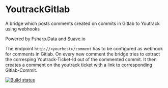 # YoutrackGitlab
A bridge which posts comments created on commits in Gitlab to Youtrack using webhooks

Powered by Fsharp.Data and Suave.io

The endpoint ``http://<yourhost>/comment`` has to be configured as webhook for comments in Gitlab. On every new comment the bridge tries 
to extract the corresping Youtrack-Ticket-Id out of the commented commit. It then creates a comment on the youtrack ticket with a link to
corresponding Gitlab-Commit.

[![Build status](https://ci.appveyor.com/api/projects/status/h2jxd49dktnb903c?svg=true)](https://ci.appveyor.com/project/brase/youtrackgitlab)
